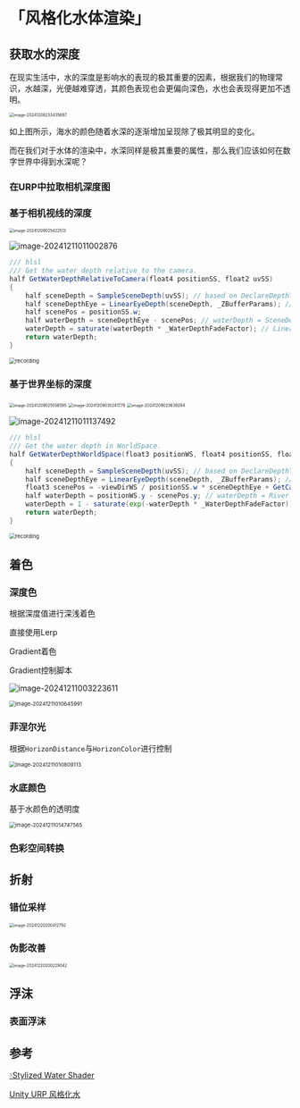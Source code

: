 ﻿# 「风格化水体渲染」

## 获取水的深度

在现实生活中，水的深度是影响水的表现的极其重要的因素，根据我们的物理常识，水越深，光便越难穿透，其颜色表现也会更偏向深色，水也会表现得更加不透明。

<img src="https://hmxs-1315810738.cos.ap-shanghai.myqcloud.com/img/202412082334930.png" alt="image-20241208233435687" style="zoom: 50%;" />

如上图所示，海水的颜色随着水深的逐渐增加呈现除了极其明显的变化。

而在我们对于水体的渲染中，水深同样是极其重要的属性，那么我们应该如何在数字世界中得到水深呢？

### 在URP中拉取相机深度图



### 基于相机视线的深度

<img src="https://hmxs-1315810738.cos.ap-shanghai.myqcloud.com/img/202412090254588.png" alt="image-20241209025422513" style="zoom:50%;" />



![image-20241211011002876](https://hmxs-1315810738.cos.ap-shanghai.myqcloud.com/img/202412110110928.png)



```glsl
/// hlsl
/// Get the water depth relative to the camera.
half GetWaterDepthRelativeToCamera(float4 positionSS, float2 uvSS)
{
    half sceneDepth = SampleSceneDepth(uvSS); // based on DeclareDepthTexture.hlsl in URP
    half sceneDepthEye = LinearEyeDepth(sceneDepth, _ZBufferParams); // Sample the scene depth and convert it to linear eye depth.
    half scenePos = positionSS.w;
    half waterDepth = sceneDepthEye - scenePos; // waterDepth = SceneDepth - ScenePosition
    waterDepth = saturate(waterDepth * _WaterDepthFadeFactor); // Linearly interpolate(can be changed to other interpolation methods)
    return waterDepth;
}
```



<img src="https://hmxs-1315810738.cos.ap-shanghai.myqcloud.com/img/202412110025975.gif" alt="recording" style="zoom: 67%;" />



### 基于世界坐标的深度

<img src="https://hmxs-1315810738.cos.ap-shanghai.myqcloud.com/img/202412090255657.png" alt="image-20241209025556595" style="zoom:50%;" />



<img src="https://hmxs-1315810738.cos.ap-shanghai.myqcloud.com/img/202412090302839.png" alt="image-20241209030241779" style="zoom:50%;" />



<img src="https://hmxs-1315810738.cos.ap-shanghai.myqcloud.com/img/202412090236365.png" alt="image-20241209023639294" style="zoom:50%;" />



![image-20241211011137492](https://hmxs-1315810738.cos.ap-shanghai.myqcloud.com/img/202412110111589.png)



```glsl
/// hlsl
/// Get the water depth in WorldSpace.
half GetWaterDepthWorldSpace(float3 positionWS, float4 positionSS, float3 viewDirWS, float2 uvSS)
{
    half sceneDepth = SampleSceneDepth(uvSS); // based on DeclareDepthTexture.hlsl in URP
    half sceneDepthEye = LinearEyeDepth(sceneDepth, _ZBufferParams); // Sample the scene depth and convert it to linear eye depth.
    float3 scenePos = -viewDirWS / positionSS.w * sceneDepthEye + GetCameraPositionWS(); // Calculate the vector from the camera to the river bottom.
    half waterDepth = positionWS.y - scenePos.y; // waterDepth = River.y - RiverBottom.y
    waterDepth = 1 - saturate(exp(-waterDepth * _WaterDepthFadeFactor)); // Exponential interpolation(can be changed to other interpolation methods)
    return waterDepth;
}
```



<img src="https://hmxs-1315810738.cos.ap-shanghai.myqcloud.com/img/202412110027759.gif" alt="recording" style="zoom:67%;" />





## 着色

### 深度色

根据深度值进行深浅着色

直接使用Lerp

Gradient着色

Gradient控制脚本

![image-20241211003223611](https://hmxs-1315810738.cos.ap-shanghai.myqcloud.com/img/202412110032680.png)

<img src="https://hmxs-1315810738.cos.ap-shanghai.myqcloud.com/img/202412110106112.png" alt="image-20241211010645991" style="zoom:67%;" />



### 菲涅尔光



根据`HorizonDistance`与`HorizonColor`进行控制

<img src="https://hmxs-1315810738.cos.ap-shanghai.myqcloud.com/img/202412110108231.png" alt="image-20241211010809113" style="zoom: 67%;" />



### 水底颜色

基于水颜色的透明度

<img src="https://hmxs-1315810738.cos.ap-shanghai.myqcloud.com/img/202412110147709.png" alt="image-20241211014747565" style="zoom:67%;" />

### 色彩空间转换



## 折射

### 错位采样



<img src="https://hmxs-1315810738.cos.ap-shanghai.myqcloud.com/img/202412202004065.png" alt="image-20241220200412792" style="zoom: 50%;" />



### 伪影改善



<img src="https://hmxs-1315810738.cos.ap-shanghai.myqcloud.com/img/202412202002345.png" alt="image-20241220200229042" style="zoom:50%;" />



## 浮沫

### 表面浮沫



## 参考

[💧Stylized Water Shader](https://ameye.dev/notes/stylized-water-shader/)

[Unity URP 风格化水](http://chenglixue.top/?p=45#toc-head-3)